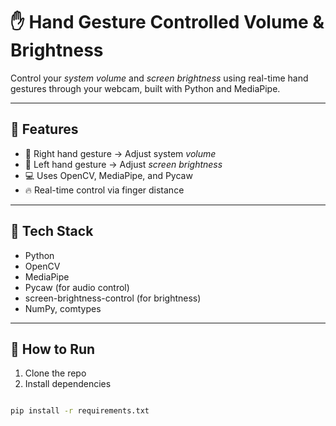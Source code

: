# ✋ Hand Gesture Controlled Volume & Brightness

Control your *system volume* and *screen brightness* using real-time hand gestures through your webcam, built with Python and MediaPipe.

---

## 🎯 Features

- 👋 Right hand gesture → Adjust system *volume*
- 👋 Left hand gesture → Adjust *screen brightness*
- 💻 Uses OpenCV, MediaPipe, and Pycaw
- 🔥 Real-time control via finger distance

---

## 🧠 Tech Stack

- Python
- OpenCV
- MediaPipe
- Pycaw (for audio control)
- screen-brightness-control (for brightness)
- NumPy, comtypes

---


## 🚀 How to Run

1. Clone the repo  
2. Install dependencies  
```bash

pip install -r requirements.txt
